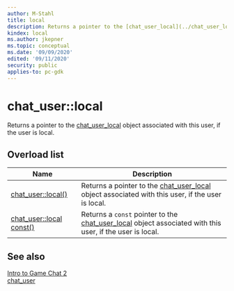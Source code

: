 ```yaml
---
author: M-Stahl
title: local
description: Returns a pointer to the [chat_user_local](../chat_user_local/chat_user_local.md) object associated with this user, if the user is local.
kindex: local
ms.author: jkepner
ms.topic: conceptual
ms.date: '09/09/2020'
edited: '09/11/2020'
security: public
applies-to: pc-gdk
---
```


# chat_user::local  
  
Returns a pointer to the [chat_user_local](../chat_user_local/chat_user_local.md) object associated with this user, if the user is local.  
  
<a id="overloadsSection"></a>
  
## Overload list
  
| Name| Description |  
| --- | --- |  
| [chat_user::local()](chat_user_local_function.md) | Returns a pointer to the [chat_user_local](../chat_user_local/chat_user_local.md) object associated with this user, if the user is local. |  
| [chat_user::local const()](chat_user_local_function_2.md) | Returns a `const` pointer to the [chat_user_local](../chat_user_local/chat_user_local.md) object associated with this user, if the user is local. |  
  
<a id="seealsoSection"></a>
  
## See also
  
[Intro to Game Chat 2](../../../../../../chat/overviews/game-chat2/game-chat-2-intro.md)  
[chat_user](../chat_user.md)  
  